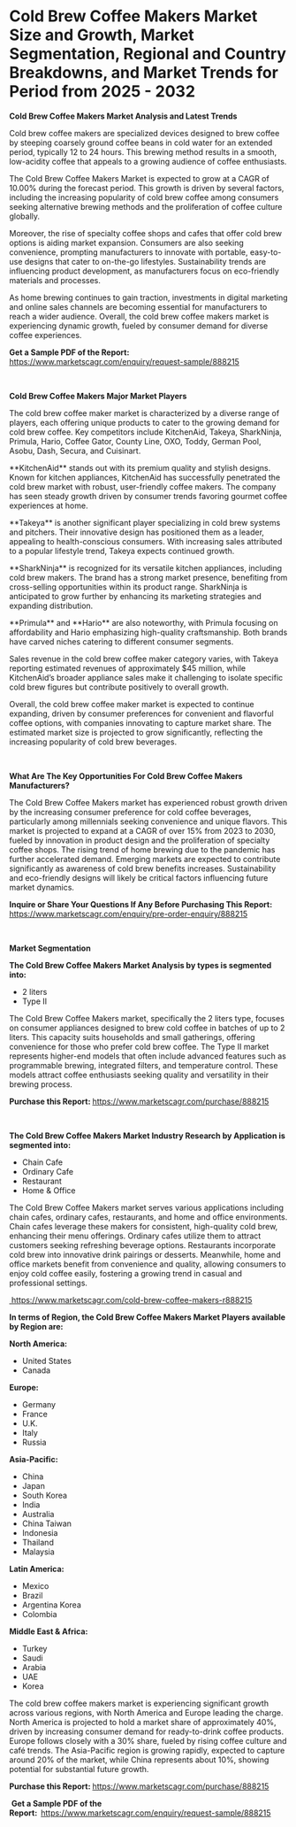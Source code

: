 <p><h1>Cold Brew Coffee Makers Market Size and Growth, Market Segmentation, Regional and Country Breakdowns, and Market Trends for Period from 2025 -  2032</h1></p><p><strong>Cold Brew Coffee Makers Market Analysis and Latest Trends</strong></p>
<p><p>Cold brew coffee makers are specialized devices designed to brew coffee by steeping coarsely ground coffee beans in cold water for an extended period, typically 12 to 24 hours. This brewing method results in a smooth, low-acidity coffee that appeals to a growing audience of coffee enthusiasts. </p><p>The Cold Brew Coffee Makers Market is expected to grow at a CAGR of 10.00% during the forecast period. This growth is driven by several factors, including the increasing popularity of cold brew coffee among consumers seeking alternative brewing methods and the proliferation of coffee culture globally. </p><p>Moreover, the rise of specialty coffee shops and cafes that offer cold brew options is aiding market expansion. Consumers are also seeking convenience, prompting manufacturers to innovate with portable, easy-to-use designs that cater to on-the-go lifestyles. Sustainability trends are influencing product development, as manufacturers focus on eco-friendly materials and processes. </p><p>As home brewing continues to gain traction, investments in digital marketing and online sales channels are becoming essential for manufacturers to reach a wider audience. Overall, the cold brew coffee makers market is experiencing dynamic growth, fueled by consumer demand for diverse coffee experiences.</p></p>
<p><strong>Get a Sample PDF of the Report:&nbsp;</strong> <a href="https://www.marketscagr.com/enquiry/request-sample/888215?utm_campaign=3554&utm_medium=2&utm_source=Github&utm_content=ia&utm_term=15042025&utm_id=cold-brew-coffee-makers">https://www.marketscagr.com/enquiry/request-sample/888215</a></p>
<p>&nbsp;</p>
<p><strong>Cold Brew Coffee Makers Major Market Players</strong></p>
<p><p>The cold brew coffee maker market is characterized by a diverse range of players, each offering unique products to cater to the growing demand for cold brew coffee. Key competitors include KitchenAid, Takeya, SharkNinja, Primula, Hario, Coffee Gator, County Line, OXO, Toddy, German Pool, Asobu, Dash, Secura, and Cuisinart.</p><p>**KitchenAid** stands out with its premium quality and stylish designs. Known for kitchen appliances, KitchenAid has successfully penetrated the cold brew market with robust, user-friendly coffee makers. The company has seen steady growth driven by consumer trends favoring gourmet coffee experiences at home.</p><p>**Takeya** is another significant player specializing in cold brew systems and pitchers. Their innovative design has positioned them as a leader, appealing to health-conscious consumers. With increasing sales attributed to a popular lifestyle trend, Takeya expects continued growth.</p><p>**SharkNinja** is recognized for its versatile kitchen appliances, including cold brew makers. The brand has a strong market presence, benefiting from cross-selling opportunities within its product range. SharkNinja is anticipated to grow further by enhancing its marketing strategies and expanding distribution.</p><p>**Primula** and **Hario** are also noteworthy, with Primula focusing on affordability and Hario emphasizing high-quality craftsmanship. Both brands have carved niches catering to different consumer segments.</p><p>Sales revenue in the cold brew coffee maker category varies, with Takeya reporting estimated revenues of approximately $45 million, while KitchenAid’s broader appliance sales make it challenging to isolate specific cold brew figures but contribute positively to overall growth.</p><p>Overall, the cold brew coffee maker market is expected to continue expanding, driven by consumer preferences for convenient and flavorful coffee options, with companies innovating to capture market share. The estimated market size is projected to grow significantly, reflecting the increasing popularity of cold brew beverages.</p></p>
<p>&nbsp;</p>
<p><strong>What Are The Key Opportunities For Cold Brew Coffee Makers Manufacturers?</strong></p>
<p><p>The Cold Brew Coffee Makers market has experienced robust growth driven by the increasing consumer preference for cold coffee beverages, particularly among millennials seeking convenience and unique flavors. This market is projected to expand at a CAGR of over 15% from 2023 to 2030, fueled by innovation in product design and the proliferation of specialty coffee shops. The rising trend of home brewing due to the pandemic has further accelerated demand. Emerging markets are expected to contribute significantly as awareness of cold brew benefits increases. Sustainability and eco-friendly designs will likely be critical factors influencing future market dynamics.</p></p>
<p><strong>Inquire or Share Your Questions If Any Before Purchasing This Report:</strong> <a href="https://www.marketscagr.com/enquiry/pre-order-enquiry/888215?utm_campaign=3554&utm_medium=2&utm_source=Github&utm_content=ia&utm_term=15042025&utm_id=cold-brew-coffee-makers">https://www.marketscagr.com/enquiry/pre-order-enquiry/888215</a></p>
<p>&nbsp;</p>
<p><strong>Market Segmentation</strong></p>
<p><strong>The Cold Brew Coffee Makers Market Analysis by types is segmented into:</strong></p>
<p><ul><li>2 liters</li><li>Type II</li></ul></p>
<p><p>The Cold Brew Coffee Makers market, specifically the 2 liters type, focuses on consumer appliances designed to brew cold coffee in batches of up to 2 liters. This capacity suits households and small gatherings, offering convenience for those who prefer cold brew coffee. The Type II market represents higher-end models that often include advanced features such as programmable brewing, integrated filters, and temperature control. These models attract coffee enthusiasts seeking quality and versatility in their brewing process.</p></p>
<p><strong>Purchase this Report:&nbsp;</strong><a href="https://www.marketscagr.com/purchase/888215?utm_campaign=3554&utm_medium=2&utm_source=Github&utm_content=ia&utm_term=15042025&utm_id=cold-brew-coffee-makers">https://www.marketscagr.com/purchase/888215</a></p>
<p>&nbsp;</p>
<p><strong>The Cold Brew Coffee Makers Market Industry Research by Application is segmented into:</strong></p>
<p><ul><li>Chain Cafe</li><li>Ordinary Cafe</li><li>Restaurant</li><li>Home & Office</li></ul></p>
<p><p>The Cold Brew Coffee Makers market serves various applications including chain cafes, ordinary cafes, restaurants, and home and office environments. Chain cafes leverage these makers for consistent, high-quality cold brew, enhancing their menu offerings. Ordinary cafes utilize them to attract customers seeking refreshing beverage options. Restaurants incorporate cold brew into innovative drink pairings or desserts. Meanwhile, home and office markets benefit from convenience and quality, allowing consumers to enjoy cold coffee easily, fostering a growing trend in casual and professional settings.</p></p>
<p><a href="https://www.marketscagr.com/cold-brew-coffee-makers-r888215?utm_campaign=3554&utm_medium=2&utm_source=Github&utm_content=ia&utm_term=15042025&utm_id=cold-brew-coffee-makers">&nbsp;https://www.marketscagr.com/cold-brew-coffee-makers-r888215</a></p>
<p><strong>In terms of Region, the Cold Brew Coffee Makers Market Players available by Region are:</strong></p>
<p>
    <p> <strong> North America: </strong>
        <ul>
            <li>United States</li>
            <li>Canada</li>
        </ul>
        </p> 
    <p> <strong> Europe: </strong>
        <ul>
            <li>Germany</li>
            <li>France</li>
            <li>U.K.</li>
            <li>Italy</li>
            <li>Russia</li>
        </ul>
        </p> 
    <p> <strong> Asia-Pacific: </strong>
        <ul>
            <li>China</li>
            <li>Japan</li>
            <li>South Korea</li>
            <li>India</li>
            <li>Australia</li>
            <li>China Taiwan</li>
            <li>Indonesia</li>
            <li>Thailand</li>
            <li>Malaysia</li>
        </ul>
        </p> 
    <p> <strong> Latin America: </strong>
        <ul>
            <li>Mexico</li>
            <li>Brazil</li>
            <li>Argentina Korea</li>
            <li>Colombia</li>
        </ul>
        </p> 
    <p> <strong> Middle East & Africa: </strong>
        <ul>
            <li>Turkey</li>
            <li>Saudi</li>
            <li>Arabia</li>
            <li>UAE</li>
            <li>Korea</li>
        </ul>
    </p>
    </p>
<p><p>The cold brew coffee makers market is experiencing significant growth across various regions, with North America and Europe leading the charge. North America is projected to hold a market share of approximately 40%, driven by increasing consumer demand for ready-to-drink coffee products. Europe follows closely with a 30% share, fueled by rising coffee culture and café trends. The Asia-Pacific region is growing rapidly, expected to capture around 20% of the market, while China represents about 10%, showing potential for substantial future growth.</p></p>
<p><strong>Purchase this Report: </strong><a href="https://www.marketscagr.com/purchase/888215?utm_campaign=3554&utm_medium=2&utm_source=Github&utm_content=ia&utm_term=15042025&utm_id=cold-brew-coffee-makers">https://www.marketscagr.com/purchase/888215</a></p>
<p>&nbsp;<strong>Get a Sample PDF of the Report:&nbsp;&nbsp;</strong><a href="https://www.marketscagr.com/enquiry/request-sample/888215?utm_campaign=3554&utm_medium=2&utm_source=Github&utm_content=ia&utm_term=15042025&utm_id=cold-brew-coffee-makers">https://www.marketscagr.com/enquiry/request-sample/888215</a></p>
<p><strong></strong></p>
<p><p></p><p></p><p></p></p>